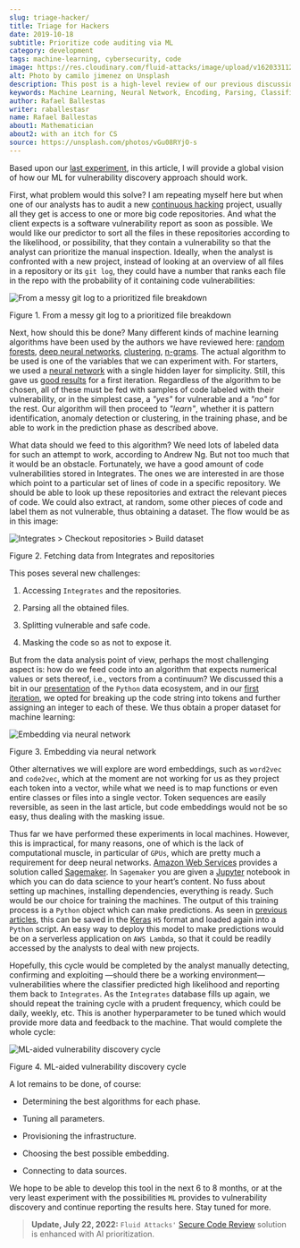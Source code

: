 ```yaml
---
slug: triage-hacker/
title: Triage for Hackers
date: 2019-10-18
subtitle: Prioritize code auditing via ML
category: development
tags: machine-learning, cybersecurity, code
image: https://res.cloudinary.com/fluid-attacks/image/upload/v1620331128/blog/triage-hacker/cover_qqfqe2.webp
alt: Photo by camilo jimenez on Unsplash
description: This post is a high-level review of our previous discussion concerning machine learning techniques applied to vulnerability discovery and exploitation.
keywords: Machine Learning, Neural Network, Encoding, Parsing, Classifier, Vulnerability, Ethical Hacking, Pentesting
author: Rafael Ballestas
writer: raballestasr
name: Rafael Ballestas
about1: Mathematician
about2: with an itch for CS
source: https://unsplash.com/photos/vGu08RYjO-s
---
```


Based upon our [last experiment](../vulnerability-classifier), in this
article, I will provide a global vision of how our ML for
vulnerability discovery approach should work.

First, what problem would this solve? I am repeating myself here but
when one of our analysts has to audit a new [continuous
hacking](../../services/continuous-hacking/) project, usually all they
get is access to one or more big code repositories.
And what the client expects is a software vulnerability report
as soon as possible.
We would like our predictor
to sort all the files in these repositories according to the likelihood,
or possibility, that they contain a vulnerability so that the analyst
can prioritize the manual inspection. Ideally, when the analyst is
confronted with a new project, instead of looking at an overview of all
files in a repository or its `git log`, they could have a number that
ranks each file in the repo with the probability of it containing code
vulnerabilities:

<div class="imgblock">

![From a messy git log to a prioritized file breakdown](https://res.cloudinary.com/fluid-attacks/image/upload/v1620331128/blog/triage-hacker/log-to-triage_cutgqe.webp)

<div class="title">

Figure 1. From a messy git log to a prioritized file breakdown

</div>

</div>

Next, how should this be done? Many different kinds of machine learning
algorithms have been used by the authors we have reviewed here: [random
forests](../crash-course-machine-learning/#decision-trees-and-forests),
[deep neural networks](../binary-learning/),
[clustering](../exploit-code-graph/), [n-grams](../natural-code/). The
actual algorithm to be used is one of the variables that we can
experiment with. For starters, we used a [neural
network](../crash-course-machine-learning/#artificial-neural-networks-and-deep-learning)
with a single hidden layer for simplicity. Still, this gave us [good
results](../vulnerability-classifier) for a first iteration. Regardless
of the algorithm to be chosen, all of these must be fed with samples of
code labeled with their vulnerability, or in the simplest case, a
*"yes"* for vulnerable and a *"no"* for the rest. Our algorithm will
then proceed to *"learn"*, whether it is pattern identification, anomaly
detection or clustering, in the training phase, and be able to work in
the prediction phase as described above.

What data should we feed to this algorithm? We need lots of labeled data
for such an attempt to work, according to Andrew Ng. But not too much
that it would be an obstacle. Fortunately, we have a good amount of code
vulnerabilities stored in Integrates. The ones we are interested in are
those which point to a particular set of lines of code in a specific
repository. We should be able to look up these repositories and extract
the relevant pieces of code. We could also extract, at random, some
other pieces of code and label them as not vulnerable, thus obtaining a
dataset. The flow would be as in this image:

<div class="imgblock">

![Integrates > Checkout repositories > Build dataset](https://res.cloudinary.com/fluid-attacks/image/upload/v1620331127/blog/triage-hacker/fetch_saa8rr.webp)

<div class="title">

Figure 2. Fetching data from Integrates and repositories

</div>

</div>

This poses several new challenges:

1. Accessing `Integrates` and the repositories.

2. Parsing all the obtained files.

3. Splitting vulnerable and safe code.

4. Masking the code so as not to expose it.

But from the data analysis point of view, perhaps the most challenging
aspect is: how do we feed code into an algorithm that expects numerical
values or sets thereof, i.e., vectors from a continuum? We discussed
this a bit in our [presentation](../digression-regression) of the
`Python` data ecosystem, and in our [first
iteration](../vulnerability-classifier), we opted for breaking up the
code string into tokens and further assigning an integer to each of
these. We thus obtain a proper dataset for machine learning:

<div class="imgblock">

![Embedding via neural network](https://res.cloudinary.com/fluid-attacks/image/upload/v1620331128/blog/triage-hacker/embedding_cfsmtm.webp)

<div class="title">

Figure 3. Embedding via neural network

</div>

</div>

Other alternatives we will explore are word embeddings, such as
`word2vec` and `code2vec`, which at the moment are not working for us as
they project each token into a vector, while what we need is to map
functions or even entire classes or files into a single vector. Token
sequences are easily reversible, as seen in the last article, but code
embeddings would not be so easy, thus dealing with the masking issue.

Thus far we have performed these experiments in local machines. However,
this is impractical, for many reasons, one of which is the lack of
computational muscle, in particular of `GPUs`, which are pretty much a
requirement for deep neural networks. [Amazon Web
Services](https://aws.amazon.com/) provides a solution called
[Sagemaker](https://aws.amazon.com/sagemaker/). In `Sagemaker` you are
given a [Jupyter](https://jupyter.org/) notebook in which you can do
data science to your heart’s content. No fuss about setting up machines,
installing dependencies, everything is ready. Such would be our choice
for training the machines. The output of this training process is a
`Python` object which can make predictions. As seen in
[previous](../vulnerability-classifier) [articles](../fool-machine),
this can be saved in the [Keras](https://keras.io) `H5` format and
loaded again into a `Python` script. An easy way to deploy this model to
make predictions would be on a serverless application on `AWS Lambda`,
so that it could be readily accessed by the analysts to deal with new
projects.

Hopefully, this cycle would be completed by the analyst manually
detecting, confirming and exploiting —should there be a working
environment— vulnerabilities where the classifier predicted high
likelihood and reporting them back to `Integrates`. As the `Integrates`
database fills up again, we should repeat the training cycle with a
prudent frequency, which could be daily, weekly, etc. This is another
hyperparameter to be tuned which would provide more data and feedback to
the machine. That would complete the whole cycle:

<div class="imgblock">

![ML-aided vulnerability discovery cycle](https://res.cloudinary.com/fluid-attacks/image/upload/v1620331127/blog/triage-hacker/process_u99zzs.webp)

<div class="title">

Figure 4. ML-aided vulnerability discovery cycle

</div>

</div>

A lot remains to be done, of course:

- Determining the best algorithms for each phase.

- Tuning all parameters.

- Provisioning the infrastructure.

- Choosing the best possible embedding.

- Connecting to data sources.

We hope to be able to develop this tool in the next 6 to 8 months, or at
the very least experiment with the possibilities `ML` provides to
vulnerability discovery and continue reporting the results here. Stay
tuned for more.

> **Update, July 22, 2022:**
> `Fluid Attacks'` [Secure Code Review](../../solutions/secure-code-review/)
> solution is enhanced with AI prioritization.
